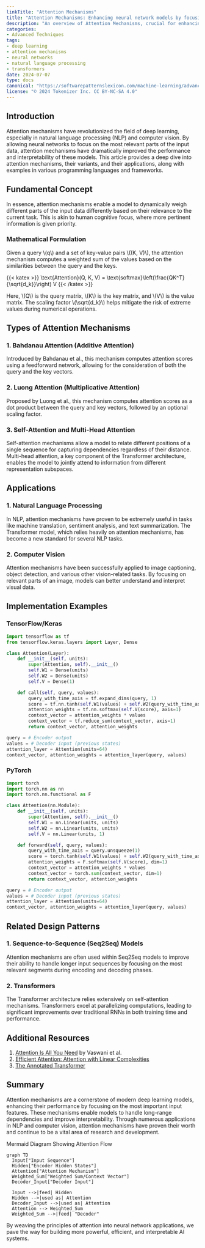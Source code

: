```yaml
---
linkTitle: "Attention Mechanisms"
title: "Attention Mechanisms: Enhancing neural network models by focusing on important parts of the input"
description: "An overview of Attention Mechanisms, crucial for enhancing neural network models by enabling them to focus on the more relevant parts of their input sequences."
categories:
- Advanced Techniques
tags:
- deep learning
- attention mechanisms
- neural networks
- natural language processing
- transformers
date: 2024-07-07
type: docs
canonical: "https://softwarepatternslexicon.com/machine-learning/advanced-techniques/deep-learning-enhancements/attention-mechanisms"
license: "© 2024 Tokenizer Inc. CC BY-NC-SA 4.0"
---
```



## Introduction

Attention mechanisms have revolutionized the field of deep learning, especially in natural language processing (NLP) and computer vision. By allowing neural networks to focus on the most relevant parts of the input data, attention mechanisms have dramatically improved the performance and interpretability of these models. This article provides a deep dive into attention mechanisms, their variants, and their applications, along with examples in various programming languages and frameworks.

## Fundamental Concept

In essence, attention mechanisms enable a model to dynamically weigh different parts of the input data differently based on their relevance to the current task. This is akin to human cognitive focus, where more pertinent information is given priority.

### Mathematical Formulation

Given a query \\(q\\) and a set of key-value pairs \\((K, V)\\), the attention mechanism computes a weighted sum of the values based on the similarities between the query and the keys.
  
{{< katex >}}
\text{Attention}(Q, K, V) = \text{softmax}\left(\frac{QK^T}{\sqrt{d_k}}\right) V
{{< /katex >}}

Here, \\(Q\\) is the query matrix, \\(K\\) is the key matrix, and \\(V\\) is the value matrix. The scaling factor \\(\sqrt{d_k}\\) helps mitigate the risk of extreme values during numerical operations.

## Types of Attention Mechanisms

### 1. **Bahdanau Attention (Additive Attention)**

Introduced by Bahdanau et al., this mechanism computes attention scores using a feedforward network, allowing for the consideration of both the query and the key vectors.

### 2. **Luong Attention (Multiplicative Attention)**

Proposed by Luong et al., this mechanism computes attention scores as a dot product between the query and key vectors, followed by an optional scaling factor.

### 3. **Self-Attention and Multi-Head Attention**

Self-attention mechanisms allow a model to relate different positions of a single sequence for capturing dependencies regardless of their distance. Multi-head attention, a key component of the Transformer architecture, enables the model to jointly attend to information from different representation subspaces.

## Applications

### 1. **Natural Language Processing**

In NLP, attention mechanisms have proven to be extremely useful in tasks like machine translation, sentiment analysis, and text summarization. The Transformer model, which relies heavily on attention mechanisms, has become a new standard for several NLP tasks.

### 2. **Computer Vision**

Attention mechanisms have been successfully applied to image captioning, object detection, and various other vision-related tasks. By focusing on relevant parts of an image, models can better understand and interpret visual data.

## Implementation Examples

### TensorFlow/Keras

```python
import tensorflow as tf
from tensorflow.keras.layers import Layer, Dense

class Attention(Layer):
    def __init__(self, units):
        super(Attention, self).__init__()
        self.W1 = Dense(units)
        self.W2 = Dense(units)
        self.V = Dense(1)

    def call(self, query, values):
        query_with_time_axis = tf.expand_dims(query, 1)
        score = tf.nn.tanh(self.W1(values) + self.W2(query_with_time_axis))
        attention_weights = tf.nn.softmax(self.V(score), axis=1)
        context_vector = attention_weights * values
        context_vector = tf.reduce_sum(context_vector, axis=1)
        return context_vector, attention_weights

query = # Encoder output
values = # Decoder input (previous states)
attention_layer = Attention(units=64)
context_vector, attention_weights = attention_layer(query, values)
```

### PyTorch

```python
import torch
import torch.nn as nn
import torch.nn.functional as F

class Attention(nn.Module):
    def __init__(self, units):
        super(Attention, self).__init__()
        self.W1 = nn.Linear(units, units)
        self.W2 = nn.Linear(units, units)
        self.V = nn.Linear(units, 1)

    def forward(self, query, values):
        query_with_time_axis = query.unsqueeze(1)
        score = torch.tanh(self.W1(values) + self.W2(query_with_time_axis))
        attention_weights = F.softmax(self.V(score), dim=1)
        context_vector = attention_weights * values
        context_vector = torch.sum(context_vector, dim=1)
        return context_vector, attention_weights

query = # Encoder output
values = # Decoder input (previous states)
attention_layer = Attention(units=64)
context_vector, attention_weights = attention_layer(query, values)
```

## Related Design Patterns

### 1. **Sequence-to-Sequence (Seq2Seq) Models**

Attention mechanisms are often used within Seq2Seq models to improve their ability to handle longer input sequences by focusing on the most relevant segments during encoding and decoding phases.

### 2. **Transformers**

The Transformer architecture relies extensively on self-attention mechanisms. Transformers excel at parallelizing computations, leading to significant improvements over traditional RNNs in both training time and performance.

## Additional Resources

1. [Attention Is All You Need](https://arxiv.org/abs/1706.03762) by Vaswani et al.
2. [Efficient Attention: Attention with Linear Complexities](https://arxiv.org/abs/1812.01243)
3. [The Annotated Transformer](http://nlp.seas.harvard.edu/2018/04/03/attention.html)

## Summary

Attention mechanisms are a cornerstone of modern deep learning models, enhancing their performance by focusing on the most important input features. These mechanisms enable models to handle long-range dependencies and improve interpretability. Through numerous applications in NLP and computer vision, attention mechanisms have proven their worth and continue to be a vital area of research and development.

Mermaid Diagram Showing Attention Flow
```mermaid
graph TD
  Input["Input Sequence"]
  Hidden["Encoder Hidden States"]
  Attention["Attention Mechanism"]
  Weighted_Sum["Weighted Sum/Context Vector"]
  Decoder_Input["Decoder Input"]
  
  Input -->|feed| Hidden
  Hidden -->|used as| Attention
  Decoder_Input -->|used as| Attention
  Attention --> Weighted_Sum
  Weighted_Sum -->|feed| "Decoder"
```

By weaving the principles of attention into neural network applications, we pave the way for building more powerful, efficient, and interpretable AI systems.
